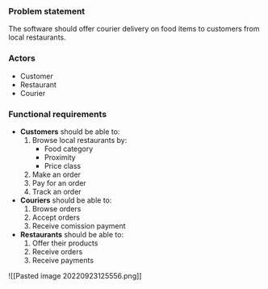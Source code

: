 ### Problem statement
The software should offer courier delivery on food items to customers from local restaurants. 



### Actors
- Customer
- Restaurant
- Courier



### Functional requirements
- **Customers** should be able to:
	1) Browse local restaurants by:
		- Food category
		- Proximity
		- Price class
	2) Make an order
	3) Pay for an order
	4) Track an order
- **Couriers** should be able to:
	1) Browse orders
	2) Accept orders
	3) Receive comission payment
- **Restaurants** should be able to:
	1) Offer their products
	2) Receive orders
	3) Receive payments


![[Pasted image 20220923125556.png]]